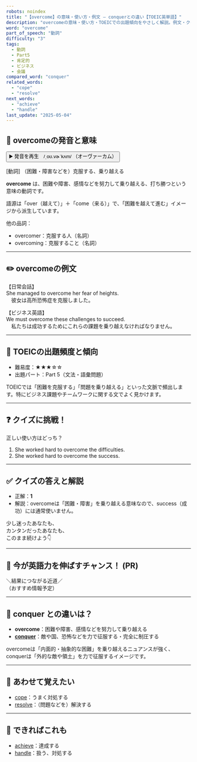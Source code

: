 ```yaml
---
robots: noindex
title: "【overcome】の意味・使い方・例文 ― conquerとの違い【TOEIC英単語】"
description: "overcomeの意味・使い方・TOEICでの出題傾向をやさしく解説。例文・クイズ付きでconquerとの違いもわかりやすく学べます。"
word: "overcome"
part_of_speech: "動詞"
difficulty: "3"
tags:
  - 動詞
  - Part5
  - 肯定的
  - ビジネス
  - 会議
compared_word: "conquer"
related_words:
  - "cope"
  - "resolve"
next_words:
  - "achieve"
  - "handle"
last_update: "2025-05-04"
---
```


## 🔰 overcomeの発音と意味

<button class="play-audio" onclick="playTTS('overcome')">
  <span class="play-audio-main">
    ▶️ 発音を再生　/ˌoʊ.vɚˈkʌm/
  </span>
  <span class="play-audio-sub">
    （オーヴァーカム）
  </span>
</button>

[動詞] （困難・障害などを）克服する、乗り越える

**overcome** は、困難や障害、感情などを努力して乗り越える、打ち勝つという意味の動詞です。

語源は「over（越えて）」＋「come（来る）」で、「困難を越えて進む」イメージから派生しています。

他の品詞：  
- overcomer：克服する人（名詞）
- overcoming：克服すること（名詞）

---

## ✏️ overcomeの例文

【日常会話】  
She managed to overcome her fear of heights.  
　彼女は高所恐怖症を克服しました。

【ビジネス英語】  
We must overcome these challenges to succeed.  
　私たちは成功するためにこれらの課題を乗り越えなければなりません。

---

## 🎯 TOEICの出題頻度と傾向

- 難易度：★★★☆☆
- 出題パート：Part 5（文法・語彙問題）

TOEICでは「困難を克服する」「問題を乗り越える」といった文脈で頻出します。特にビジネス課題やチームワークに関する文でよく見かけます。

---

## ❓ クイズに挑戦！

正しい使い方はどっち？

1. She worked hard to overcome the difficulties.  
2. She worked hard to overcome the success.

---

## ✅ クイズの答えと解説

- 正解：**1**
- 解説：overcomeは「困難・障害」を乗り越える意味なので、success（成功）には通常使いません。

少し迷ったあなたも、  
カンタンだったあなたも、  
このまま続けよう👇️

---

## 🚀 今が英語力を伸ばすチャンス！ (PR)

<div class="info-center">
＼結果につながる近道／<br>  
（おすすめ情報予定）
</div>

---

## 🤔  conquer との違いは？

- **overcome**：困難や障害、感情などを努力して乗り越える
- **[conquer](/word/conquer)**：敵や国、恐怖などを力で征服する・完全に制圧する

overcomeは「内面的・抽象的な困難」を乗り越えるニュアンスが強く、conquerは「外的な敵や領土」を力で征服するイメージです。

---

## 🧩 あわせて覚えたい

- [cope](/word/cope)：うまく対処する
- [resolve](/word/resolve)：（問題などを）解決する

---

## 📖 できればこれも

- [achieve](/word/achieve)：達成する
- [handle](/word/handle)：扱う、対処する

<!-- cvid: aid00_bid32 -->
